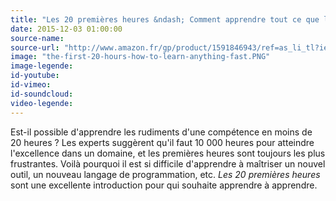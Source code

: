 ```yaml
---
title: "Les 20 premières heures &ndash; Comment apprendre tout ce que l'on veut... rapidement ?"
date: 2015-12-03 01:00:00
source-name:
source-url: "http://www.amazon.fr/gp/product/1591846943/ref=as_li_tl?ie=UTF8&camp=1642&creative=6746&creativeASIN=1591846943&linkCode=as2&tag=mdw-21"
image: "the-first-20-hours-how-to-learn-anything-fast.PNG"
image-legende:
id-youtube:
id-vimeo:
id-soundcloud:
video-legende:
---
```

Est-il possible d'apprendre les rudiments d'une compétence en moins de 20 heures ? Les experts suggèrent qu'il faut 10 000 heures pour atteindre l'excellence dans un domaine, et les premières heures sont toujours les plus frustrantes. Voilà pourquoi il est si difficile d'apprendre à maîtriser un nouvel outil, un nouveau langage de programmation, etc. *Les 20 premières heures* sont une excellente introduction pour qui souhaite apprendre à apprendre.
